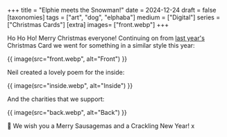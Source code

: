 +++
title = "Elphie meets the Snowman!"
date = 2024-12-24
draft =  false
[taxonomies]
tags = ["art", "dog", "elphaba"]
medium = ["Digital"]
series = ["Christmas Cards"]
[extra]
images= ["front.webp"]
+++

Ho Ho Ho! Merry Christmas everyone! Continuing on from [last year's](/gallery/homemade-christmas-cards-2023/) Christmas Card we went for something in a similar style this year:

{{ image(src="front.webp", alt="Front") }}

Neil created a lovely poem for the inside:

{{ image(src="inside.webp", alt="Inside") }}

And the charities that we support:

{{ image(src="back.webp", alt="Back") }}

🎄 We wish you a Merry Sausagemas and a Crackling New Year! x
